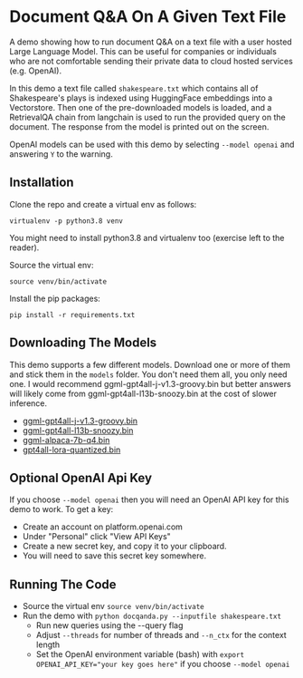 # Document Q&A On A Given Text File

A demo showing how to run document Q&A on a text file with a user hosted Large Language Model.  This can be useful for companies or individuals who are not comfortable sending their private data to cloud hosted services (e.g. OpenAI).

In this demo a text file called `shakespeare.txt` which contains all of Shakespeare's plays is indexed using HuggingFace embeddings into a Vectorstore.  Then one of the pre-downloaded models is loaded, and a RetrievalQA chain from langchain is used to run the provided query on the document.  The response from the model is printed out on the screen.

OpenAI models can be used with this demo by selecting `--model openai` and answering `Y` to the warning.

## Installation

Clone the repo and create a virtual env as follows:

`virtualenv -p python3.8 venv`

You might need to install python3.8 and virtualenv too (exercise left to the reader).

Source the virtual env:

`source venv/bin/activate`

Install the pip packages:

`pip install -r requirements.txt`

## Downloading The Models

This demo supports a few different models.  Download one or more of them and stick them in the `models` folder.  You don't need them all, you only need one.  I would recommend ggml-gpt4all-j-v1.3-groovy.bin but better answers will likely come from ggml-gpt4all-l13b-snoozy.bin at the cost of slower inference.

- [ggml-gpt4all-j-v1.3-groovy.bin](https://gpt4all.io/models/ggml-gpt4all-j-v1.3-groovy.bin)
- [ggml-gpt4all-l13b-snoozy.bin](https://gpt4all.io/models/ggml-gpt4all-l13b-snoozy.bin)
- [ggml-alpaca-7b-q4.bin](https://huggingface.co/Sosaka/Alpaca-native-4bit-ggml/tree/main)
- [gpt4all-lora-quantized.bin](https://huggingface.co/aryan1107/gpt4all-llora/resolve/main/gpt4all-lora-quantized.bin)

## Optional OpenAI Api Key

If you choose `--model openai` then you will need an OpenAI API key for this demo to work.  To get a key:

* Create an account on platform.openai.com
* Under "Personal" click "View API Keys"
* Create a new secret key, and copy it to your clipboard.
* You will need to save this secret key somewhere.

## Running The Code

- Source the virtual env `source venv/bin/activate`
- Run the demo with `python docqanda.py --inputfile shakespeare.txt`
  - Run new queries using the --query flag
  - Adjust `--threads` for number of threads and `--n_ctx` for the context length
  - Set the OpenAI environment variable (bash) with `export OPENAI_API_KEY="your key goes here"` if you choose `--model openai`

